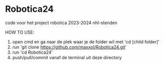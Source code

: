 # Robotica24
code voor het project robotica 2023-2024 nhl-stenden

HOW TO USE:
1. open cmd en ga naar de plek waar je de folder wil met 'cd [child folder]'
2. run 'git clone https://github.com/maxxol/Robotica24.git'
3. run 'cd Robotica24'
4. push/pull/commit vanaf de terminal uit deze directory

